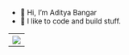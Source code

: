 - 👋 Hi, I’m Aditya Bangar
- 👀 I like to code and build stuff.

<!-- [![Aditya's GitHub stats](https://github-readme-stats.vercel.app/api?username=bangaradi)](https://github.com/bangaradi/github-readme-stats) -->
<table style="width:100%">
  <tr>
    <th><img src="https://github-readme-stats.vercel.app/api?username=bangaradi&show_icons=true&hide_border=true&hide=issues&theme=radical" /></th>
  </tr>
</table>
<br>
